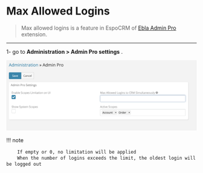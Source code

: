 # Max Allowed Logins

> Max allowed logins is a feature in EspoCRM
> of [Ebla Admin Pro](https://www.eblasoft.com.tr/espocrm-extension-page/espocrm-admin-pro) extension.

___


1- go to **Administration > Admin Pro settings** .

![max-allowed-logins](../../_static/images/extensions/admin-pro/max-allowed.png)

!!! note

        If empty or 0, no limitation will be applied
        When the number of logins exceeds the limit, the oldest login will be logged out

